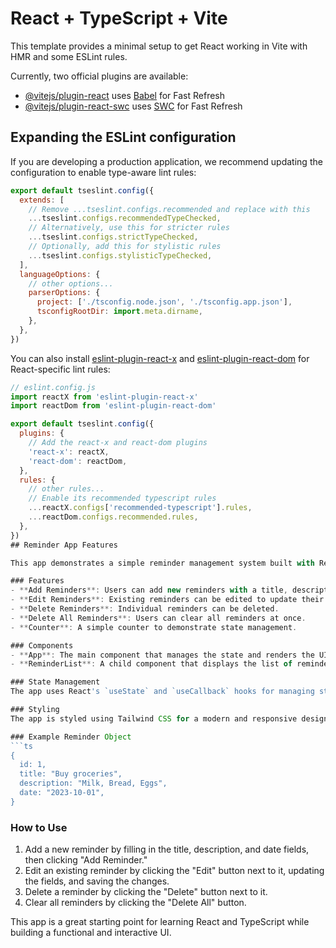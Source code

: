 # React + TypeScript + Vite

This template provides a minimal setup to get React working in Vite with HMR and some ESLint rules.

Currently, two official plugins are available:

- [@vitejs/plugin-react](https://github.com/vitejs/vite-plugin-react/blob/main/packages/plugin-react) uses [Babel](https://babeljs.io/) for Fast Refresh
- [@vitejs/plugin-react-swc](https://github.com/vitejs/vite-plugin-react/blob/main/packages/plugin-react-swc) uses [SWC](https://swc.rs/) for Fast Refresh

## Expanding the ESLint configuration

If you are developing a production application, we recommend updating the configuration to enable type-aware lint rules:

```js
export default tseslint.config({
  extends: [
    // Remove ...tseslint.configs.recommended and replace with this
    ...tseslint.configs.recommendedTypeChecked,
    // Alternatively, use this for stricter rules
    ...tseslint.configs.strictTypeChecked,
    // Optionally, add this for stylistic rules
    ...tseslint.configs.stylisticTypeChecked,
  ],
  languageOptions: {
    // other options...
    parserOptions: {
      project: ['./tsconfig.node.json', './tsconfig.app.json'],
      tsconfigRootDir: import.meta.dirname,
    },
  },
})
```

You can also install [eslint-plugin-react-x](https://github.com/Rel1cx/eslint-react/tree/main/packages/plugins/eslint-plugin-react-x) and [eslint-plugin-react-dom](https://github.com/Rel1cx/eslint-react/tree/main/packages/plugins/eslint-plugin-react-dom) for React-specific lint rules:

```js
// eslint.config.js
import reactX from 'eslint-plugin-react-x'
import reactDom from 'eslint-plugin-react-dom'

export default tseslint.config({
  plugins: {
    // Add the react-x and react-dom plugins
    'react-x': reactX,
    'react-dom': reactDom,
  },
  rules: {
    // other rules...
    // Enable its recommended typescript rules
    ...reactX.configs['recommended-typescript'].rules,
    ...reactDom.configs.recommended.rules,
  },
})
## Reminder App Features

This app demonstrates a simple reminder management system built with React and TypeScript. Below are the key features:

### Features
- **Add Reminders**: Users can add new reminders with a title, description, and date.
- **Edit Reminders**: Existing reminders can be edited to update their details.
- **Delete Reminders**: Individual reminders can be deleted.
- **Delete All Reminders**: Users can clear all reminders at once.
- **Counter**: A simple counter to demonstrate state management.

### Components
- **App**: The main component that manages the state and renders the UI.
- **ReminderList**: A child component that displays the list of reminders and provides options to delete or edit them.

### State Management
The app uses React's `useState` and `useCallback` hooks for managing state and optimizing performance.

### Styling
The app is styled using Tailwind CSS for a modern and responsive design.

### Example Reminder Object
```ts
{
  id: 1,
  title: "Buy groceries",
  description: "Milk, Bread, Eggs",
  date: "2023-10-01",
}
```

### How to Use
1. Add a new reminder by filling in the title, description, and date fields, then clicking "Add Reminder."
2. Edit an existing reminder by clicking the "Edit" button next to it, updating the fields, and saving the changes.
3. Delete a reminder by clicking the "Delete" button next to it.
4. Clear all reminders by clicking the "Delete All" button.

This app is a great starting point for learning React and TypeScript while building a functional and interactive UI.
